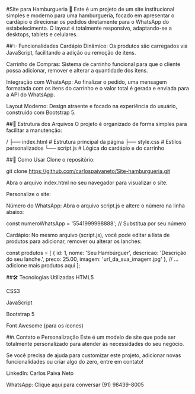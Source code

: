 #Site para Hamburgueria 🍔
Este é um projeto de um site institucional simples e moderno para uma hamburgueria, focado em apresentar o cardápio e direcionar os pedidos diretamente para o WhatsApp do estabelecimento. O layout é totalmente responsivo, adaptando-se a desktops, tablets e celulares.

##✨ Funcionalidades
Cardápio Dinâmico: Os produtos são carregados via JavaScript, facilitando a adição ou remoção de itens.

Carrinho de Compras: Sistema de carrinho funcional para que o cliente possa adicionar, remover e alterar a quantidade dos itens.

Integração com WhatsApp: Ao finalizar o pedido, uma mensagem formatada com os itens do carrinho e o valor total é gerada e enviada para a API do WhatsApp.

Layout Moderno: Design atraente e focado na experiência do usuário, construído com Bootstrap 5.

##📂 Estrutura dos Arquivos
O projeto é organizado de forma simples para facilitar a manutenção:

/
├── index.html      # Estrutura principal da página
├── style.css       # Estilos personalizados
└── script.js       # Lógica do cardápio e do carrinho

##🚀 Como Usar
Clone o repositório:

git clone https://github.com/carlospaivaneto/Site-hamburgueria.git

Abra o arquivo index.html no seu navegador para visualizar o site.

Personalize o site:

Número do WhatsApp: Abra o arquivo script.js e altere o número na linha abaixo:

const numeroWhatsApp = '5541999998888'; // Substitua por seu número

Cardápio: No mesmo arquivo (script.js), você pode editar a lista de produtos para adicionar, remover ou alterar os lanches:

const produtos = [
    {
        id: 1,
        nome: 'Seu Hambúrguer',
        descricao: 'Descrição do seu lanche.',
        preco: 25.00,
        imagem: 'url_da_sua_imagem.jpg'
    },
    // ... adicione mais produtos aqui
];

##🛠️ Tecnologias Utilizadas
HTML5

CSS3

JavaScript

Bootstrap 5

Font Awesome (para os ícones)

##📞 Contato e Personalização
Este é um modelo de site que pode ser totalmente personalizado para atender às necessidades do seu negócio.

Se você precisa de ajuda para customizar este projeto, adicionar novas funcionalidades ou criar algo do zero, entre em contato!

LinkedIn: Carlos Paiva Neto

WhatsApp: Clique aqui para conversar (91) 98439-8005
